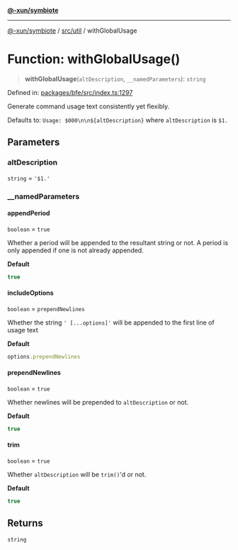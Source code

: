 [**@-xun/symbiote**](../../../README.md)

***

[@-xun/symbiote](../../../README.md) / [src/util](../README.md) / withGlobalUsage

# Function: withGlobalUsage()

> **withGlobalUsage**(`altDescription`, `__namedParameters`): `string`

Defined in: [packages/bfe/src/index.ts:1297](https://github.com/Xunnamius/symbiote/blob/138da875f3247f966687e95b91c7caf822df3c49/packages/bfe/src/index.ts#L1297)

Generate command usage text consistently yet flexibly.

Defaults to: `Usage: $000\n\n${altDescription}` where `altDescription` is
`$1.`

## Parameters

### altDescription

`string` = `'$1.'`

### \_\_namedParameters

#### appendPeriod

`boolean` = `true`

Whether a period will be appended to the resultant string or not. A
period is only appended if one is not already appended.

**Default**

```ts
true
```

#### includeOptions

`boolean` = `prependNewlines`

Whether the string `' [...options]'` will be appended to the first line of usage text

**Default**

```ts
options.prependNewlines
```

#### prependNewlines

`boolean` = `true`

Whether newlines will be prepended to `altDescription` or not.

**Default**

```ts
true
```

#### trim

`boolean` = `true`

Whether `altDescription` will be `trim()`'d or not.

**Default**

```ts
true
```

## Returns

`string`
